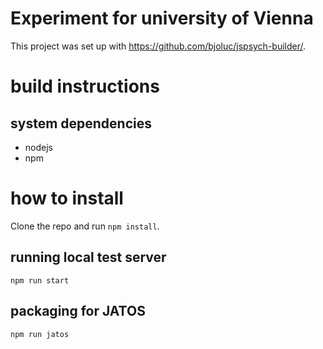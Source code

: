 # Experiment for university of Vienna

This project was set up with https://github.com/bjoluc/jspsych-builder/. 

# build instructions

## system dependencies
- nodejs
- npm

# how to install 
Clone the repo and run 
`npm install`.
## running local test server
```
npm run start
```
## packaging for JATOS 
``` 
npm run jatos
```


